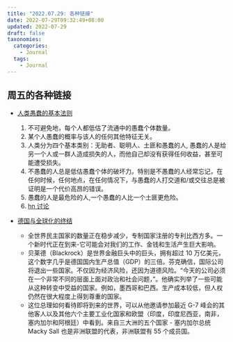 ```yaml
---
title: "2022.07.29: 各种链接"
date: 2022-07-29T09:32:49+08:00
updated: 2022-07-29
draft: false
taxonomies:
  categories:
    - Journal
  tags:
    - Journal
---
```


## 周五的各种链接

- [人类愚蠢的基本法则](https://www.speedtest.net/)

  1. 不可避免地，每个人都低估了流通中的愚蠢个体数量。
  2. 某个人愚蠢的概率与该人的任何其他特征无关。
  3. 人类分为四个基本类别：无助者、聪明人、土匪和愚蠢的人, 愚蠢的人是给另一个人或一群人造成损失的人，而他自己却没有获得任何收益，甚至可能遭受损失。
  4. 不愚蠢的人总是低估愚蠢个体的破坏力。特别是不愚蠢的人经常忘记，在任何时候，任何地点，在任何情况下，与愚蠢的人打交道和/或交往总是被证明是一个代价高昂的错误。
  5. 愚蠢的人是最危险的人,一个愚蠢的人比一个土匪更危险。
  6. [hn 讨论](https://news.ycombinator.com/item?id=32264942)

- [德国与全球化的终结](https://www.spiegel.de/international/world/germany-and-the-end-of-globalization-prosperity-under-pressure-a-4f0b98ce-a2a5-4889-8375-d0dcf64cee2c)

  - 全世界民主国家的数量正在稳步减少，专制国家注册的专利比西方多。一个新时代正在到来-它可能会对我们的工作、金钱和生活产生巨大影响。
  - 贝莱德（Blackrock）是世界金融巨头中的巨头，拥有超过 10 万亿美元，这个数字几乎是德国国内生产总值（GDP）的三倍。芬克确信，国际公司将退出一些国家。不仅因为经济风险，还因为道德风险。“今天的公司必须在一个非常不同的层面上面对政治和社会问题，”。他确实列举了一些可能从这种转变中受益的国家。例如，墨西哥和巴西。生产成本较低，但人权仍然在很大程度上得到尊重的国家。
  - 这位总理如何看待即将到来的世界，可以从他邀请参加最近 G-7 峰会的其他客人以及其他六个主要工业化国家和欧盟（印度，印度尼西亚，南非，塞内加尔和阿根廷）中看到。来自三大洲的五个国家 - 塞内加尔总统 Macky Sall 也是非洲联盟的代表，非洲联盟有 55 个成员国。

  <!-- more -->
